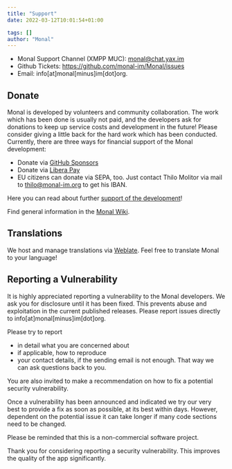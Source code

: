 ```yaml
---
title: "Support"
date: 2022-03-12T10:01:54+01:00

tags: []
author: "Monal"
---
```


* Monal Support Channel (XMPP MUC): [monal@chat.yax.im](xmpp:monal@chat.yax.im?join)
* Github Tickets: https://github.com/monal-im/Monal/issues
* Email: info[at]monal[minus]im[dot]org.

## Donate

Monal is developed by volunteers and community collaboration. The work which has been done is usually not paid, and the developers ask for donations to keep up service costs and development in the future! Please consider giving a little back for the hard work which has been conducted. Currently, there are three ways for financial support of the Monal development:

* Donate via [GitHub Sponsors](https://github.com/sponsors/tmolitor-stud-tu)
* Donate via [Libera Pay](https://liberapay.com/tmolitor)
* EU citizens can donate via SEPA, too. Just contact Thilo Molitor via mail to thilo@monal-im.org to get his IBAN.

Here you can read about further [support of the development](https://github.com/monal-im/Monal/issues/363)!

Find general information in the [Monal Wiki](https://github.com/monal-im/Monal/wiki).

## Translations

We host and manage translations via [Weblate](https://hosted.weblate.org/engage/monal/).
Feel free to translate Monal to your language!

## Reporting a Vulnerability

It is highly appreciated reporting a vulnerability to the Monal developers.
We ask you for disclosure until it has been fixed.
This prevents abuse and exploitation in the current published releases.
Please report issues directly to info[at]monal[minus]im[dot]org.

Please try to report

* in detail what you are concerned about
* if applicable, how to reproduce
* your contact details, if the sending email is not enough.
  That way we can ask questions back to you.

You are also invited to make a recommendation on how to fix a potential security vulnerability.

Once a vulnerability has been announced and indicated we try our very best to provide a fix as soon as possible, at its best within days. However, dependent on the potential issue it can take longer if many code sections need to be changed.

Please be reminded that this is a non-commercial software project.

Thank you for considering reporting a security vulnerability.
This improves the quality of the app significantly.
